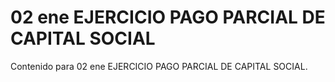 # 02 ene  EJERCICIO PAGO PARCIAL DE CAPITAL SOCIAL

Contenido para 02 ene  EJERCICIO PAGO PARCIAL DE CAPITAL SOCIAL.